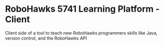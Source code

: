 # RoboHawks 5741 Learning Platform - Client
Client side of a tool to teach new RoboHawks programmers skills like Java, version control, and the RoboHawks API
